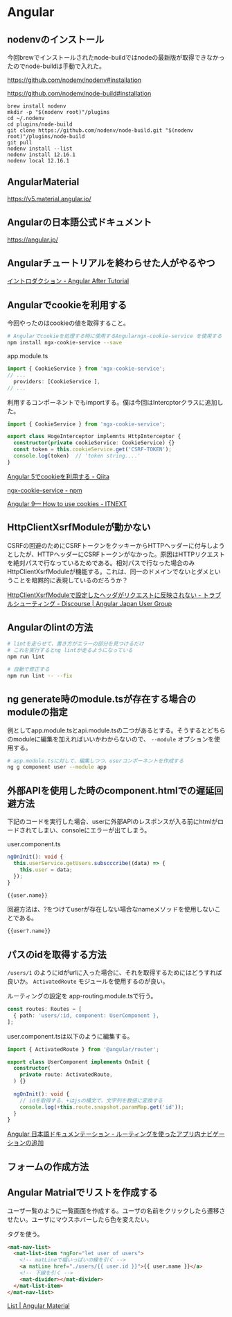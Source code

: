 # Angular

## nodenvのインストール

今回brewでインストールされたnode-buildではnodeの最新版が取得できなかったのでnode-buildは手動で入れた。

https://github.com/nodenv/nodenv#installation

https://github.com/nodenv/node-build#installation

```
brew install nodenv
mkdir -p "$(nodenv root)"/plugins
cd ~/.nodenv
cd plugins/node-build
git clone https://github.com/nodenv/node-build.git "$(nodenv root)"/plugins/node-build
git pull
nodenv install --list
nodenv install 12.16.1
nodenv local 12.16.1
```

## AngularMaterial

https://v5.material.angular.io/

## Angularの日本語公式ドキュメント

https://angular.jp/

## Angularチュートリアルを終わらせた人がやるやつ

[イントロダクション - Angular After Tutorial](https://gitbook.lacolaco.net/angular-after-tutorial/season-2-effective-rxjs/introduction)

## Angularでcookieを利用する

今回やったのはcookieの値を取得すること。

```sh
# Angularでcookieを処理する時に使用するAngularngx-cookie-service を使用する
npm install ngx-cookie-service --save
```

app.module.ts

```ts
import { CookieService } from 'ngx-cookie-service';
// ...
  providers: [CookieService ],
// ...
```

利用するコンポーネントでもimportする。僕は今回はIntercptorクラスに追加した。

```ts
import { CookieService } from 'ngx-cookie-service';

export class HogeInterceptor implemnts HttpInterceptor {
  constructor(private cookieService: CookieService) {}
  const token = this.cookieService.get('CSRF-TOKEN');
  console.log(token)  // 'token string....'
}
```

[Angular 5でcookieを利用する - Qiita](https://qiita.com/second113/items/754cf6b63bfe89702dce)

[ngx-cookie-service - npm](https://www.npmjs.com/package/ngx-cookie-service)

[Angular 9— How to use cookies - ITNEXT](https://itnext.io/angular-8-how-to-use-cookies-14ab3f2e93fc)

## HttpClientXsrfModuleが動かない

CSRFの回避のためにCSRFトークンをクッキーからHTTPヘッダーに付与しようとしたが、HTTPヘッダーにCSRFトークンがなかった。原因はHTTPリクエストを絶対パスで行なっているためである。相対パスで行なった場合のみHttpClientXsrfModuleが機能する。これは、同一のドメインでないとダメということを暗黙的に表現しているのだろうか？

[HttpClientXsrfModuleで設定したヘッダがリクエストに反映されない - トラブルシューティング - Discourse | Angular Japan User Group](https://angular-japan.discourse.group/t/topic/105)

## Angularのlintの方法

```sh
# lintを走らせて、書き方がエラーの部分を見つけるだけ
# これを実行するとng lintが走るようになっている
npm run lint

# 自動で修正する
npm run lint -- --fix
```

## ng generate時のmodule.tsが存在する場合のmoduleの指定

例としてapp.module.tsとapi.module.tsの二つがあるとする。そうするとどちらのmoduleに編集を加えればいいかわからないので、 `--module` オプションを使用する。

```sh
# app.module.tsに対して、編集しつつ、userコンポーネントを作成する
ng g component user --module app 
```

## 外部APIを使用した時のcomponent.htmlでの遅延回避方法

下記のコードを実行した場合、userに外部APIのレスポンスが入る前にhtmlがロードされてしまい、consoleにエラーが出てしまう。

user.component.ts

```ts
ngOnInit(): void {
  this.userService.getUsers.subscccribe((data) => {
    this.user = data;
  });
}
```

```html
{{user.name}}
```

回避方法は、?をつけてuserが存在しない場合なnameメソッドを使用しないことである。

```html
{{user?.name}}
```

## パスのidを取得する方法

`/users/1` のようにidがurlに入った場合に、それを取得するためにはどうすれば良いか。 `ActivatedRoute` モジュールを使用するのが良い。

ルーティングの設定を app-routing.module.tsで行う。

```ts
const routes: Routes = [
  { path: 'users/:id, component: UserComponent },
];
```

user.component.tsは以下のように編集する。

```ts
import { ActivatedRoute } from '@angular/router';

export class UserComponent implements OnInit {
  constructor(
    private route: ActivatedRoute,
  ) {}
  
  ngOnInit(): void {
    // idを取得する、+はjsの構文で、文字列を数値に変換する
    console.log(+this.route.snapshot.paramMap.get('id'));
  }
}
```

[Angular 日本語ドキュメンテーション - ルーティングを使ったアプリ内ナビゲーションの追加](https://angular.jp/tutorial/toh-pt5#%E3%83%AB%E3%83%BC%E3%83%86%E3%82%A3%E3%83%B3%E3%82%B0%E5%8F%AF%E8%83%BD%E3%81%AA-herodetailcomponent)


## フォームの作成方法

## Angular Matrialでリストを作成する

ユーザ一覧のように一覧画面を作成する。ユーザの名前をクリックしたら遷移させたい。ユーザにマウスホバーしたら色を変えたい。

<mat-nav-list>タグを使う。

```html
<mat-nav-list>
  <mat-list-item *ngFor="let user of users">
    <!-- matLineで幅いっぱいの線を引く -->
    <a matLine href="./users/{{ user.id }}">{{ user.name }}</a>
    <!-- 下線を引く -->
    <mat-divider></mat-divider>
  </mat-list-item>
</mat-nav-list>
```

[List | Angular Material](https://material.angular.io/components/list/overview#navigation-lists)
